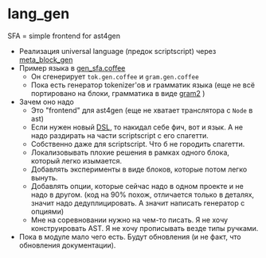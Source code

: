 # lang_gen
SFA = simple frontend for ast4gen

 * Реализация universal language (предок scriptscript) через [meta_block_gen](https://github.com/hu2prod/meta_block_gen)
 * Пример языка в [gen_sfa.coffee](https://github.com/hu2prod/lang_gen/blob/master/gen_sfa.coffee)
   * Он сгенерирует `tok.gen.coffee` и `gram.gen.coffee`
   * Пока есть генератор tokenizer'ов и грамматик языка (еще не всё портировано на блоки, грамматика в виде [gram2](https://github.com/hu2prod/gram2) )
 * Зачем оно надо
   * Это "frontend" для ast4gen (еще не хватает транслятора с `Node` в ast)
   * Если нужен новый [DSL](https://ru.wikipedia.org/wiki/%D0%9F%D1%80%D0%B5%D0%B4%D0%BC%D0%B5%D1%82%D0%BD%D0%BE-%D0%BE%D1%80%D0%B8%D0%B5%D0%BD%D1%82%D0%B8%D1%80%D0%BE%D0%B2%D0%B0%D0%BD%D0%BD%D1%8B%D0%B9_%D1%8F%D0%B7%D1%8B%D0%BA), то накидал себе фич, вот и язык. А не надо раздирать на части scriptscript с его спагетти.
   * Собственно даже для scriptscript. Что б не городить спагетти.
   * Локализовывать плохие решения в рамках одного блока, который легко изымается.
   * Добавлять эксперименты в виде блоков, которые потом легко вынуть.
   * Добавлять опции, которые сейчас надо в одном проекте и не надо в другом. (код на 90% похож, отличается только в деталях, значит надо дедуплицировать. А значит написать генератор с опциями)
   * Мне на соревновании нужно на чем-то писать. Я не хочу конструировать AST. Я не хочу прописывать везде типы ручками.
 * Пока в модуле мало чего есть. Будут обновления (и не факт, что обновления документации).
